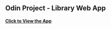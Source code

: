 <h2>Odin Project - Library Web App </h2>
<h4><a href="https://rooneyish.github.io/odin-library/" target="blank">Click to View the App</a></h4>
